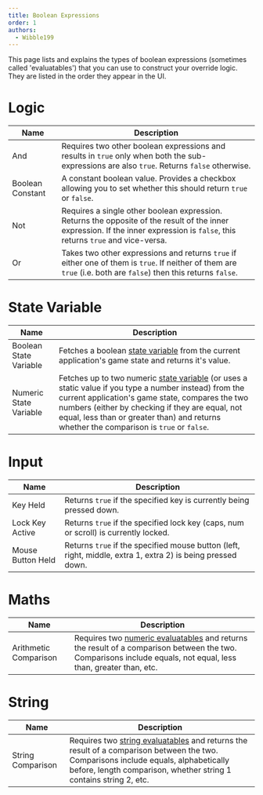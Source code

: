 ```yaml
---
title: Boolean Expressions
order: 1
authors:
  - Wibble199
---
```


This page lists and explains the types of boolean expressions (sometimes called 'evaluatables') that you can use to construct your override logic. They are listed in the order they appear in the UI.

# Logic

|Name|Description|
|-|-|
|And|Requires two other boolean expressions and results in `true` only when both the sub-expressions are also `true`. Returns `false` otherwise.|
|Boolean Constant|A constant boolean value. Provides a checkbox allowing you to set whether this should return `true` or `false`.|
|Not|Requires a single other boolean expression. Returns the opposite of the result of the inner expression. If the inner expression is `false`, this returns `true` and vice-versa.|
|Or|Takes two other expressions and returns `true` if either one of them is `true`. If neither of them are `true` (i.e. both are `false`) then this returns `false`.|

# State Variable

|Name|Description|
|-|-|
|Boolean State Variable|Fetches a boolean [state variable](../../advanced-topics/state-variables) from the current application's game state and returns it's value.|
|Numeric State Variable|Fetches up to two numeric [state variable](../../advanced-topics/state-variables) (or uses a static value if you type a number instead) from the current application's game state, compares the two numbers (either by checking if they are equal, not equal, less than or greater than) and returns whether the comparison is `true` or `false`.|

# Input

|Name|Description|
-|-
|Key Held|Returns `true` if the specified key is currently being pressed down.|
|Lock Key Active|Returns `true` if the specified lock key (caps, num or scroll) is currently locked.|
|Mouse Button Held|Returns `true` if the specified mouse button (left, right, middle, extra 1, extra 2) is being pressed down.|

# Maths

|Name|Description|
-|-
|Arithmetic Comparison|Requires two [numeric evaluatables](../numeric-expressions) and returns the result of a comparison between the two. Comparisons include equals, not equal, less than, greater than, etc.|

# String

|Name|Description|
-|-
|String Comparison|Requires two [string evaluatables](../string-expressions) and returns the result of a comparison between the two. Comparisons include equals, alphabetically before, length comparison, whether string 1 contains string 2, etc.|
